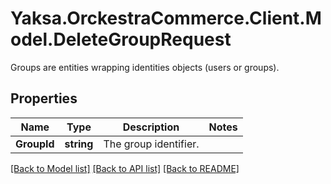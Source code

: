 # Yaksa.OrckestraCommerce.Client.Model.DeleteGroupRequest
Groups are entities wrapping identities objects (users or groups).

## Properties

Name | Type | Description | Notes
------------ | ------------- | ------------- | -------------
**GroupId** | **string** | The group identifier. | 

[[Back to Model list]](../README.md#documentation-for-models) [[Back to API list]](../README.md#documentation-for-api-endpoints) [[Back to README]](../README.md)

